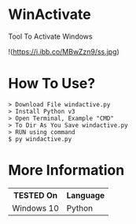 # WinActivate
Tool To Activate Windows

!(https://i.ibb.co/MBwZzn9/ss.jpg)

How To Use?
=

    > Download File windactive.py
    > Install Python v3
    > Open Terminal, Example "CMD"
    > To Dir As You Save windactive.py
    > RUN using command
    $ py windactive.py 

More Information
=

<table>
    <tr>
        <th>TESTED On</th>
        <th>Language</th>
    </tr>
    <tr>
        <td>Windows 10</td>
        <td>Python</td>
    </tr>
</table>
